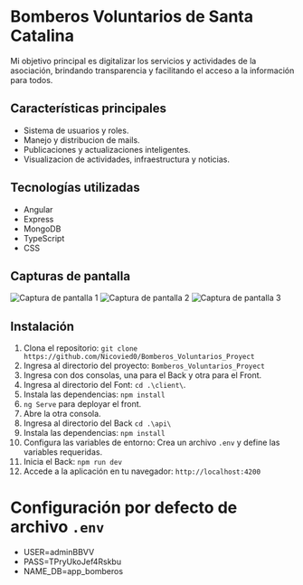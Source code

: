 # Bomberos Voluntarios de Santa Catalina

Mi objetivo principal es digitalizar los servicios y actividades de la asociación, brindando transparencia y facilitando el acceso a la información para todos.

## Características principales

- Sistema de usuarios y roles.
- Manejo y distribucion de mails.
- Publicaciones y actualizaciones inteligentes.
- Visualizacion de actividades, infraestructura y noticias.


## Tecnologías utilizadas

- Angular
- Express
- MongoDB
- TypeScript
- CSS

## Capturas de pantalla

![Captura de pantalla 1](https://i.imgur.com/5jXsly7.png)
![Captura de pantalla 2](https://i.imgur.com/HU7tb2a.png)
![Captura de pantalla 3](https://i.imgur.com/n88KLSc.png)

## Instalación

1. Clona el repositorio: `git clone https://github.com/Nicovied0/Bomberos_Voluntarios_Proyect`
2. Ingresa al directorio del proyecto: `Bomberos_Voluntarios_Proyect`
3. Ingresa con dos consolas, una para el Back y otra para el Front.
4. Ingresa al directorio del Font: `cd .\client\`.
5. Instala las dependencias: `npm install`
6. `ng Serve` para deployar el front.
7. Abre la otra consola.
8. Ingresa al directorio del Back `cd .\api\`
9. Instala las dependencias: `npm install`
10. Configura las variables de entorno: Crea un archivo `.env` y define las variables requeridas.
11. Inicia el Back: `npm run dev`
12. Accede a la aplicación en tu navegador: `http://localhost:4200`


# Configuración por defecto de archivo `.env`

- USER=adminBBVV
- PASS=TPryUkoJef4Rskbu
- NAME_DB=app_bomberos

